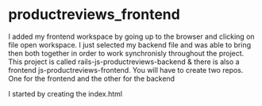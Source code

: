 # productreviews_frontend
I added my frontend workspace by going up to the browser and clicking on file open workspace.  I just selected my backend file and was able to bring then both together in order to work synchronisly throughout the project. This project is called rails-js-productreviews-backend & there is also a frontend js-productreviews-frontend. You will have to create two repos. One for the frontend and the other for the backend

I started by creating the index.html